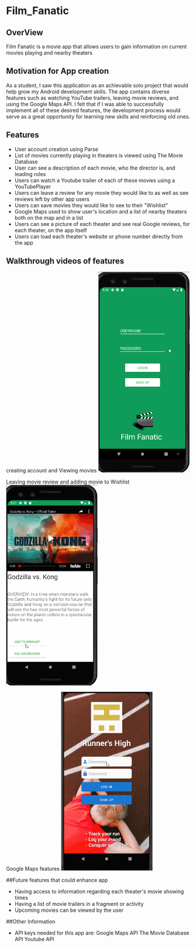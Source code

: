 # Film_Fanatic

## OverView
Film Fanatic is a movie app that allows users to gain information on current movies playing and nearby theaters

## Motivation for App creation
As a student, I saw this application as an achievable solo project that would help grow my Android development skills. The app
contains diverse features such as watching YouTube trailers, leaving movie reviews, and using the Google Maps API. I felt that
if I was able to successfully implement all of these desired features, the development process would serve as a great 
opportunity for learning new skills and reinforcing old ones. 



## Features
- User account creation using Parse
- List of movies currently playing in theaters is viewed using The Movie Database
- User can see a description of each movie, who the director is, and leading roles
- Users can watch a Youtube trailer of each of these movies using a YouTubePlayer
- Users can leave a review for any movie they would like to as well as see reviews left by other app users
- Users can save movies they would like to see to their "Wishlist"
- Google Maps used to show user's location and a list of nearby theaters both on the map and in a list
- Users can see a picture of each theater and see real Google reviews, for each theater, on the app itself
- Users can load each theater's website or phone number directly from the app


## Walkthrough videos of features

creating account and Viewing movies
<img src="https://github.com/Gregbgarman/Film_Fanatic/blob/master/filmfan1.gif" width=250><br>

Leaving movie review and adding movie to Wishlist
<img src="https://github.com/Gregbgarman/Film_Fanatic/blob/master/filmfan2.gif" width=250><br>

Google Maps features
<img src="https://github.com/Runner-s-High/runners-high-app/blob/main/2nd%20walkthrouhg.gif" width=250><br>



##Future features that could enhance app
- Having access to information regarding each theater's movie showing times
- Having a list of movie trailers in a fragment or activity
- Upcoming movies can be viewed by the user

##Other Information
- API keys needed for this app are:
      Google Maps API
      The Movie Database API
      Youtube API
